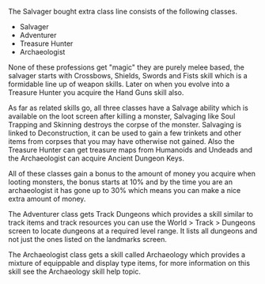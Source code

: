 The Salvager bought extra class line consists of the following classes.

*   Salvager
*   Adventurer
*   Treasure Hunter
*   Archaeologist

None of these professions get "magic" they are purely melee based, the salvager starts with Crossbows, Shields, Swords and Fists skill which is a formidable line up of weapon skills. Later on when you evolve into a Treasure Hunter you acquire the Hand Guns skill also.

As far as related skills go, all three classes have a Salvage ability which is available on the loot screen after killing a monster, Salvaging like Soul Trapping and Skinning destroys the corpse of the monster. Salvaging is linked to Deconstruction, it can be used to gain a few trinkets and other items from corpses that you may have otherwise not gained. Also the Treasure Hunter can get treasure maps from Humanoids and Undeads and the Archaeologist can acquire Ancient Dungeon Keys.

All of these classes gain a bonus to the amount of money you acquire when looting monsters, the bonus starts at 10% and by the time you are an archaeologist it has gone up to 30% which means you can make a nice extra amount of money.

The Adventurer class gets Track Dungeons which provides a skill similar to track items and track resources you can use the World > Track > Dungeons screen to locate dungeons at a required level range. It lists all dungeons and not just the ones listed on the landmarks screen.

The Archaeologist class gets a skill called Archaeology which provides a mixture of equippable and display type items, for more information on this skill see the Archaeology skill help topic.